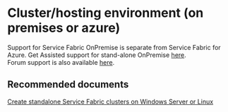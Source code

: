 <properties
	pageTitle="cluster/hosting environment (on premises or azure)"
	description="cluster/hosting environment (on premises or azure)"
	service="microsoft.servicefabric"
	resource="clusters"
	authors="aashu"
	displayOrder=""
	selfHelpType="generic"
	supportTopicIds="32449689"
	resourceTags=""
	productPesIds="15842"
	cloudEnvironments="public,BlackForest,Fairfax"
	articleId="624b0d56-b8a1-4abb-bc6e-f9f1f7c49ec1"
	ownershipId="Compute_ServiceFabric"
/>

# Cluster/hosting environment (on premises or azure)
Support for Service Fabric OnPremise is separate from Service Fabric for Azure. Get Assisted support for stand-alone OnPremise [here](http://support.microsoft.com/oas/default.aspx?prid=16146).<br>
Forum support is also available [here](https://social.msdn.microsoft.com/Forums/azure/home?forum=AzureServiceFabric).

## **Recommended documents**
[Create standalone Service Fabric clusters on Windows Server or Linux](https://azure.microsoft.com/documentation/articles/service-fabric-deploy-anywhere/)
